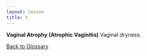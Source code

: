 ```yaml
---
layout: lesson
title: V
---
```


<a name="top"></a>

**Vaginal Atrophy (Atrophic Vaginitis)** 
Vaginal dryness.

<!--a href="#top">Back to the top</a-->
<a href="https://scnslabutsa.github.io/myhthelperEduContent/Glossary/index.html">Back to Glossary</a>